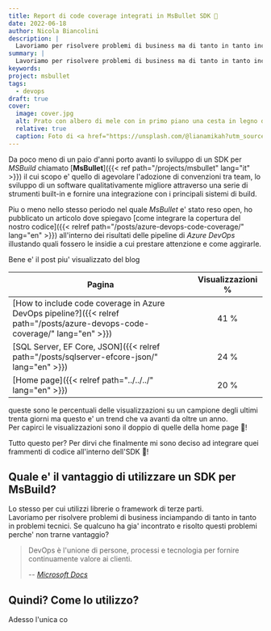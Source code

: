 ```yaml
---
title: Report di code coverage integrati in MsBullet SDK 🥳
date: 2022-06-18
author: Nicola Biancolini
description: |
  Lavoriamo per risolvere problemi di business ma di tanto in tanto incappiamo in problemi tecnici, utilizzare la conoscienza altrui nella loro risoluzione puo' essere un'arma vincente se compatibile con i nostri requisiti
summary: |
  Lavoriamo per risolvere problemi di business ma di tanto in tanto incappiamo in problemi tecnici, utilizzare la conoscienza altrui nella loro risoluzione puo' essere un'arma vincente se compatibile con i nostri requisiti
keywords: 
project: msbullet
tags: 
  - devops
draft: true
cover:
  image: cover.jpg
  alt: Prato con albero di mele con in primo piano una cesta in legno dalla quale esce una coperta
  relative: true
  caption: Foto di <a href="https://unsplash.com/@lianamikah?utm_source=unsplash&utm_medium=referral&utm_content=creditCopyText">Liana Mikah</a> su <a href="https://unsplash.com/?utm_source=unsplash&utm_medium=referral&utm_content=creditCopyText">Unsplash</a>
---
```


Da poco meno di un paio d'anni porto avanti lo sviluppo di un SDK per *MSBuild* chiamato [**MsBullet**]({{< ref path="/projects/msbullet" lang="it" >}}) il cui scopo e' quello di agevolare l'adozione di convenzioni tra team, lo sviluppo di un software qualitativamente migliore attraverso una serie di strumenti built-in e fornire una integrazione con i principali sistemi di build.

Piu o meno nello stesso periodo nel quale *MsBullet* e' stato reso open, ho pubblicato un articolo dove spiegavo [come integrare la copertura del nostro codice]({{< relref path="/posts/azure-devops-code-coverage/" lang="en" >}}) all'interno dei risultati delle pipeline di *Azure DevOps* illustando quali fossero le insidie a cui prestare attenzione e come aggirarle.

Bene e' il post piu' visualizzato del blog

| Pagina | Visualizzazioni % |
| --- | :-: |
| [How to include code coverage in Azure DevOps pipeline?]({{< relref path="/posts/azure-devops-code-coverage/" lang="en" >}}) | 41 % |
| [SQL Server, EF Core, JSON]({{< relref path="/posts/sqlserver-efcore-json/" lang="en" >}}) | 24 % |
| [Home page]({{< relref path="../../../" lang="en" >}}) | 20 % |

queste sono le percentuali delle visualizzazioni su un campione degli ultimi trenta giorni ma questo e' un trend che va avanti da oltre un anno.  
Per capirci le visualizzazioni sono il doppio di quelle della home page 👀!

Tutto questo per? Per dirvi che finalmente mi sono deciso ad integrare quei frammenti di codice all'interno dell'SDK 🥳!

## Quale e' il vantaggio di utilizzare un SDK per MsBuild?

Lo stesso per cui utilizzi librerie o framework di terze parti.  
Lavoriamo per risolvere problemi di business inciampando di tanto in tanto in problemi tecnici. Se qualcuno ha gia' incontrato e risolto questi problemi perche' non trarne vantaggio?

> DevOps è l'unione di persone, processi e tecnologia per fornire continuamente valore ai clienti.
>
> -- <cite>[Microsoft Docs](https://docs.microsoft.com/devops/what-is-devops)</cite>

## Quindi? Come lo utilizzo?

Adesso l'unica co
